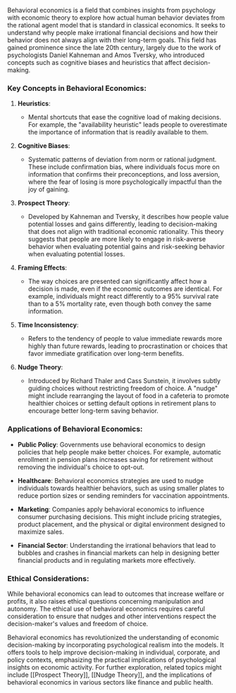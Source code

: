 Behavioral economics is a field that combines insights from psychology with economic theory to explore how actual human behavior deviates from the rational agent model that is standard in classical economics. It seeks to understand why people make irrational financial decisions and how their behavior does not always align with their long-term goals. This field has gained prominence since the late 20th century, largely due to the work of psychologists Daniel Kahneman and Amos Tversky, who introduced concepts such as cognitive biases and heuristics that affect decision-making.

### Key Concepts in Behavioral Economics:

1. **Heuristics**:
   - Mental shortcuts that ease the cognitive load of making decisions. For example, the "availability heuristic" leads people to overestimate the importance of information that is readily available to them.

2. **Cognitive Biases**:
   - Systematic patterns of deviation from norm or rational judgment. These include confirmation bias, where individuals focus more on information that confirms their preconceptions, and loss aversion, where the fear of losing is more psychologically impactful than the joy of gaining.

3. **Prospect Theory**:
   - Developed by Kahneman and Tversky, it describes how people value potential losses and gains differently, leading to decision-making that does not align with traditional economic rationality. This theory suggests that people are more likely to engage in risk-averse behavior when evaluating potential gains and risk-seeking behavior when evaluating potential losses.

4. **Framing Effects**:
   - The way choices are presented can significantly affect how a decision is made, even if the economic outcomes are identical. For example, individuals might react differently to a 95% survival rate than to a 5% mortality rate, even though both convey the same information.

5. **Time Inconsistency**:
   - Refers to the tendency of people to value immediate rewards more highly than future rewards, leading to procrastination or choices that favor immediate gratification over long-term benefits.

6. **Nudge Theory**:
   - Introduced by Richard Thaler and Cass Sunstein, it involves subtly guiding choices without restricting freedom of choice. A "nudge" might include rearranging the layout of food in a cafeteria to promote healthier choices or setting default options in retirement plans to encourage better long-term saving behavior.

### Applications of Behavioral Economics:

- **Public Policy**: Governments use behavioral economics to design policies that help people make better choices. For example, automatic enrollment in pension plans increases saving for retirement without removing the individual's choice to opt-out.
  
- **Healthcare**: Behavioral economics strategies are used to nudge individuals towards healthier behaviors, such as using smaller plates to reduce portion sizes or sending reminders for vaccination appointments.

- **Marketing**: Companies apply behavioral economics to influence consumer purchasing decisions. This might include pricing strategies, product placement, and the physical or digital environment designed to maximize sales.

- **Financial Sector**: Understanding the irrational behaviors that lead to bubbles and crashes in financial markets can help in designing better financial products and in regulating markets more effectively.

### Ethical Considerations:

While behavioral economics can lead to outcomes that increase welfare or profits, it also raises ethical questions concerning manipulation and autonomy. The ethical use of behavioral economics requires careful consideration to ensure that nudges and other interventions respect the decision-maker's values and freedom of choice.

Behavioral economics has revolutionized the understanding of economic decision-making by incorporating psychological realism into the models. It offers tools to help improve decision-making in individual, corporate, and policy contexts, emphasizing the practical implications of psychological insights on economic activity. For further exploration, related topics might include [[Prospect Theory]], [[Nudge Theory]], and the implications of behavioral economics in various sectors like finance and public health.